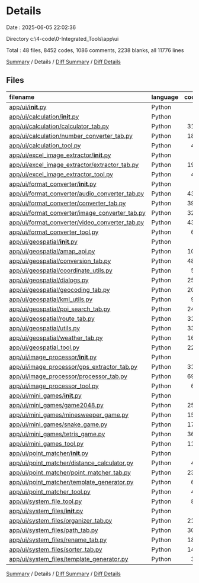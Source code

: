 # Details

Date : 2025-06-05 22:02:36

Directory c:\\4-code\\0-Integrated_Tools\\app\\ui

Total : 48 files,  8452 codes, 1086 comments, 2238 blanks, all 11776 lines

[Summary](results.md) / Details / [Diff Summary](diff.md) / [Diff Details](diff-details.md)

## Files
| filename | language | code | comment | blank | total |
| :--- | :--- | ---: | ---: | ---: | ---: |
| [app/ui/__init__.py](/app/ui/__init__.py) | Python | 0 | 1 | 0 | 1 |
| [app/ui/calculation/__init__.py](/app/ui/calculation/__init__.py) | Python | 1 | 1 | 0 | 2 |
| [app/ui/calculation/calculator_tab.py](/app/ui/calculation/calculator_tab.py) | Python | 318 | 33 | 57 | 408 |
| [app/ui/calculation/number_converter_tab.py](/app/ui/calculation/number_converter_tab.py) | Python | 189 | 20 | 54 | 263 |
| [app/ui/calculation_tool.py](/app/ui/calculation_tool.py) | Python | 48 | 11 | 19 | 78 |
| [app/ui/excel_image_extractor/__init__.py](/app/ui/excel_image_extractor/__init__.py) | Python | 1 | 1 | 0 | 2 |
| [app/ui/excel_image_extractor/extractor_tab.py](/app/ui/excel_image_extractor/extractor_tab.py) | Python | 193 | 22 | 63 | 278 |
| [app/ui/excel_image_extractor_tool.py](/app/ui/excel_image_extractor_tool.py) | Python | 40 | 11 | 15 | 66 |
| [app/ui/format_converter/__init__.py](/app/ui/format_converter/__init__.py) | Python | 1 | 1 | 0 | 2 |
| [app/ui/format_converter/audio_converter_tab.py](/app/ui/format_converter/audio_converter_tab.py) | Python | 435 | 64 | 123 | 622 |
| [app/ui/format_converter/converter_tab.py](/app/ui/format_converter/converter_tab.py) | Python | 391 | 45 | 98 | 534 |
| [app/ui/format_converter/image_converter_tab.py](/app/ui/format_converter/image_converter_tab.py) | Python | 324 | 48 | 98 | 470 |
| [app/ui/format_converter/video_converter_tab.py](/app/ui/format_converter/video_converter_tab.py) | Python | 430 | 70 | 124 | 624 |
| [app/ui/format_converter_tool.py](/app/ui/format_converter_tool.py) | Python | 69 | 16 | 23 | 108 |
| [app/ui/geospatial/__init__.py](/app/ui/geospatial/__init__.py) | Python | 1 | 1 | 0 | 2 |
| [app/ui/geospatial/amap_api.py](/app/ui/geospatial/amap_api.py) | Python | 100 | 1 | 15 | 116 |
| [app/ui/geospatial/conversion_tab.py](/app/ui/geospatial/conversion_tab.py) | Python | 485 | 44 | 111 | 640 |
| [app/ui/geospatial/coordinate_utils.py](/app/ui/geospatial/coordinate_utils.py) | Python | 51 | 2 | 6 | 59 |
| [app/ui/geospatial/dialogs.py](/app/ui/geospatial/dialogs.py) | Python | 250 | 28 | 72 | 350 |
| [app/ui/geospatial/geocoding_tab.py](/app/ui/geospatial/geocoding_tab.py) | Python | 200 | 37 | 60 | 297 |
| [app/ui/geospatial/kml_utils.py](/app/ui/geospatial/kml_utils.py) | Python | 96 | 10 | 25 | 131 |
| [app/ui/geospatial/poi_search_tab.py](/app/ui/geospatial/poi_search_tab.py) | Python | 249 | 18 | 58 | 325 |
| [app/ui/geospatial/route_tab.py](/app/ui/geospatial/route_tab.py) | Python | 318 | 28 | 72 | 418 |
| [app/ui/geospatial/utils.py](/app/ui/geospatial/utils.py) | Python | 339 | 35 | 101 | 475 |
| [app/ui/geospatial/weather_tab.py](/app/ui/geospatial/weather_tab.py) | Python | 169 | 23 | 51 | 243 |
| [app/ui/geospatial_tool.py](/app/ui/geospatial_tool.py) | Python | 222 | 23 | 45 | 290 |
| [app/ui/image_processor/__init__.py](/app/ui/image_processor/__init__.py) | Python | 3 | 1 | 0 | 4 |
| [app/ui/image_processor/gps_extractor_tab.py](/app/ui/image_processor/gps_extractor_tab.py) | Python | 311 | 44 | 90 | 445 |
| [app/ui/image_processor/processor_tab.py](/app/ui/image_processor/processor_tab.py) | Python | 697 | 87 | 200 | 984 |
| [app/ui/image_processor_tool.py](/app/ui/image_processor_tool.py) | Python | 62 | 14 | 20 | 96 |
| [app/ui/mini_games/__init__.py](/app/ui/mini_games/__init__.py) | Python | 1 | 1 | 0 | 2 |
| [app/ui/mini_games/game2048.py](/app/ui/mini_games/game2048.py) | Python | 258 | 37 | 67 | 362 |
| [app/ui/mini_games/minesweeper_game.py](/app/ui/mini_games/minesweeper_game.py) | Python | 159 | 21 | 36 | 216 |
| [app/ui/mini_games/snake_game.py](/app/ui/mini_games/snake_game.py) | Python | 176 | 20 | 41 | 237 |
| [app/ui/mini_games/tetris_game.py](/app/ui/mini_games/tetris_game.py) | Python | 363 | 28 | 66 | 457 |
| [app/ui/mini_games_tool.py](/app/ui/mini_games_tool.py) | Python | 117 | 18 | 34 | 169 |
| [app/ui/point_matcher/__init__.py](/app/ui/point_matcher/__init__.py) | Python | 5 | 1 | 2 | 8 |
| [app/ui/point_matcher/distance_calculator.py](/app/ui/point_matcher/distance_calculator.py) | Python | 45 | 5 | 12 | 62 |
| [app/ui/point_matcher/point_matcher_tab.py](/app/ui/point_matcher/point_matcher_tab.py) | Python | 236 | 37 | 67 | 340 |
| [app/ui/point_matcher/template_generator.py](/app/ui/point_matcher/template_generator.py) | Python | 66 | 5 | 13 | 84 |
| [app/ui/point_matcher_tool.py](/app/ui/point_matcher_tool.py) | Python | 47 | 10 | 17 | 74 |
| [app/ui/system_file_tool.py](/app/ui/system_file_tool.py) | Python | 89 | 14 | 25 | 128 |
| [app/ui/system_files/__init__.py](/app/ui/system_files/__init__.py) | Python | 6 | 2 | 2 | 10 |
| [app/ui/system_files/organizer_tab.py](/app/ui/system_files/organizer_tab.py) | Python | 217 | 39 | 65 | 321 |
| [app/ui/system_files/path_tab.py](/app/ui/system_files/path_tab.py) | Python | 304 | 56 | 80 | 440 |
| [app/ui/system_files/rename_tab.py](/app/ui/system_files/rename_tab.py) | Python | 188 | 30 | 60 | 278 |
| [app/ui/system_files/sorter_tab.py](/app/ui/system_files/sorter_tab.py) | Python | 144 | 18 | 43 | 205 |
| [app/ui/system_files/template_generator.py](/app/ui/system_files/template_generator.py) | Python | 38 | 4 | 8 | 50 |

[Summary](results.md) / Details / [Diff Summary](diff.md) / [Diff Details](diff-details.md)